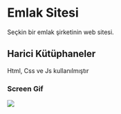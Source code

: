 <h1> Emlak Sitesi </h1>

Seçkin bir emlak şirketinin web sitesi.

<h2> Harici Kütüphaneler </h2>

Html, Css ve Js kullanılmıştır

<h3> Screen Gif </h3>

![](screen.gif)